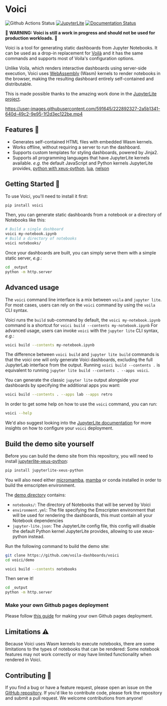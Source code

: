 # Voici

![Github Actions Status](https://github.com/voila-dashboards/voici/actions/workflows/main.yml/badge.svg)
[![JupyterLite](https://jupyterlite.rtfd.io/en/latest/_static/badge-launch.svg)](https://voici.readthedocs.io/en/latest/_static/lite)
[![Documentation Status](https://readthedocs.org/projects/voici/badge/?version=latest)](https://voici.readthedocs.io/en/latest/?badge=latest)

🚧 **WARNING: Voici is still a work in progress and should not be used for production workloads.** 🚧

Voici is a tool for generating static dashboards from Jupyter Notebooks. It can be used as a drop-in replacement for [Voilà](https://github.com/voila-dashboards/voila) and it has the same commands and supports most of Voila's configuration options.

Unlike Voila, which renders interactive dashboards using server-side execution, Voici uses [WebAssembly](https://developer.mozilla.org/en-US/docs/WebAssembly) (Wasm) kernels to render notebooks in the browser, making the resulting dashboard entirely self-contained and distributable.

This is made possible thanks to the amazing work done in the [JupyterLite project](https://github.com/jupyterlite/jupyterlite).

https://user-images.githubusercontent.com/591645/222892327-2a5b1341-640d-49c2-9e95-1f2d3ec122be.mp4

## Features 🚀

- Generates self-contained HTML files with embedded Wasm kernels.
- Works offline, without requiring a server to run the dashboard.
- Supports custom templates for styling dashboards, powered by Jinja2.
- Supports all programming languages that have JupyterLite kernels available. _e.g._ the default JavaScript and Python kernels JupyterLite provides, [python with xeus-python](https://github.com/jupyterlite/xeus-python-kernel), [lua](https://github.com/jupyterlite/xeus-lua-kernel), [nelson](https://github.com/jupyterlite/xeus-nelson-kernel)

## Getting Started 🏁

To use Voici, you'll need to install it first:

```bash
pip install voici
```

Then, you can generate static dashboards from a notebook or a directory of Notebooks like this:

```bash
# Build a single dashboard
voici my-notebook.ipynb
# Build a directory of notebooks
voici notebooks/
```

Once your dashboards are built, you can simply serve them with a simple static server, _e.g._:

```bash
cd _output
python -m http.server
```

## Advanced usage
The `voici` command line interface is a mix between `voila` and `jupyter lite`. For most cases, users can rely on the `voici` command by using the `voila` CLI syntax. 

Voici runs the `build` sub-command by default, the `voici my-notebook.ipynb` command is a shortcut for `voici build --contents my-notebook.ipynb`
For advanced usage, users can invoke `voici` with the `jupyter lite` CLI syntax, _e.g._:
```bash
voici build --contents my-notebook.ipynb
``` 
The difference between `voici build` and `jupyter lite build` commands is that the voici one will only generate Voici dashboards, excluding the full JupyterLab interface from the output. Running `voici build --contents .` is equivalent to running `jupyter lite build --contents . --apps voici`.

You can generate the classic `jupyter lite` output alongside your dashboards by specifying the additional apps you want:

```bash
voici build --contents . --apps lab --apps retro
```

In order to get some help on how to use the `voici` command, you can run:

```bash
voici --help
```

We'd also suggest looking into the [JupyterLite documentation](https://jupyterlite.readthedocs.io/en/latest/howto/index.html) for more insights on how to configure your `voici` deployment.

## Build the demo site yourself

Before you can build the demo site from this repository, you will need to install [jupyterlite-xeus-python](https://github.com/jupyterlite/xeus-python-kernel):

```bash
pip install jupyterlite-xeus-python
```

You will also need either [micromamba](https://mamba.readthedocs.io/en/latest/user_guide/micromamba.html), [mamba](https://mamba.readthedocs.io/en/latest) or conda installed in order to build the emscripten environment.

The [demo directory](https://github.com/voila-dashboards/voici/tree/main/demo) contains:

- `notebooks/`: The directory of Notebooks that will be served by Voici
- `environment.yml`: The file specifying the Emscripten environment that will be used for rendering the dashboards, this must contain all your Notebook dependencies
- `jupyter-lite.json`: The JupyterLite config file, this config will disable the default Python kernel JupyterLite provides, allowing to use xeus-python instead.

Run the following command to build the demo site:

```bash
git clone https://github.com/voila-dashboards/voici
cd voici/demo

voici build --contents notebooks
```

Then serve it!

```bash
cd _output
python -m http.server
```

### Make your own Github pages deployment

Please follow [this guide](https://github.com/voila-dashboards/voici-demo#-how-to-make-your-own-deployment) for making your own Github pages deployment.

## Limitations ⚠️

Because Voici uses Wasm kernels to execute notebooks, there are some limitations to the types of notebooks that can be rendered: Some notebook features may not work correctly or may have limited functionality when rendered in Voici.

## Contributing 👋

If you find a bug or have a feature request, please open an issue on the [GitHub repository](https://github.com/voila-dashboards/voici). If you'd like to contribute code, please fork the repository and submit a pull request. We welcome contributions from anyone!
